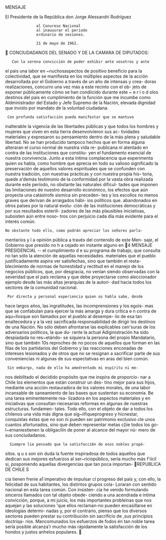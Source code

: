 MENSAJE




El Presidente de la República
  don Jorge Alessandri Rodríguez




                  al Conureso Nacional
                  al inauuurar el periodo
                  ordinario de sesiones.

                  21 de mayo de 1962.
 CONCIUDADANOS DEL SENADO Y
 DE LA CAMARA DE DIPUTADOS:

       Con la serena convicción de poder exhibir ante vosotros y ante
el pais una labor en ~nuchosaspectos de positivo beneficio para la
colectividad, que se manifiesta en los múltiples aspectos de la acción
desarrollada por el Gobierno a través de un año de intensas y crea-
doras realizaciones, concurro una vez más a este recinto con el ob-
jeto de exponer públicamente cómo se han condiicido durante este
~ e r í o d olos destinos del pais en cumplimiento de la función que me
incumbe como Aldministrador del Estado y Jefe Supremo de la
Nación, elevada dignidad que invisto por mandato de la voluntad
ciudadana.

     Con profunda satisfacción puedo manifestar que se mantuvo
inalterable la vigencia de las libertades públicas y que todos los
hombres y mujeres que viven en esta tierra desenvolvieron sus ac-
tividades materiales y expresaron su pensamiento dentro de la más
plena y saludable libertad. No se han producido tampoco hechos
que en forma alguna alteraran el curso normal de nuestra vida re-
publicana ni atentado en contra de las instituciones que constitu-
yen el fundamento esencial de nuestra convivencia.
      Junto a esta íntima complacencia que experimenta quien os
habla, como hombre que aprecia en todo su valioso significado la
preservación de aquellos valores espirituales que se confunden con
 nuestra tradición, con nuestras prácticas y con nuestra propia his-
toria, quede a'demás testimonio de la conformidad por la vasta obra
realizada durante este período, no obstante las naturales dificul-
 tades que imponen las limitaciones de nuestro desarrollo económico,
los efectos que aún proyecta una catástrofe sismica sin preceden-
tes y los escollos no menos graves que derivan de arraigados hábi-
ios políticos que. abandonados en otros países por la natural evolu-
 ción de las instituciones democráticas y por sus resultados esterili-
zadores de las más plausibles iniciativas, subsisten aún entre noso-
 tros con perjuicio cada día más evidente para el interés común.

    No obstante todo ello, como podrán apreciar los señores parla-
mentarios y l a opinión pública a través del contenido de este Men-
saje, el Gobierno que presido no h a cejado en instante alguno en
4                                          MENSAJE PRESIDENCIAL
                --
el cumplimiento d e su programa de trabajo, que consulta no tan
sólo la atención de aquellas necesidades. materiales que el pueblo
justificadamente aspira ver satisfechas, sino que también el resta-
blecimiento de normas de honestidad y rectitud en el manejo de los
negocios públicos, que, por desgracia, no venían siendo observadas
con la severidad que el país reclama y que debe proyectarse como
aleccionador ejemplo desde las más altas jerarquías de la autori-
dad hacia todos los sectores de la comunidad nacional.

     Por directa y personal experiencia quien os habla sabe, desde
hace largos años, las ingratitudes, las incomprensiones y los egoís-
mas que se confabulan para ejercer la más amarga y dura crítica
e n contra de aqu~llosque son llamados por el pueblo al desempe-
iío de esa tan enaltecedora y a la vez sacrificada responsabilidad
de dirigir los destinos de una Nación. No sólo deben afrontarse
las explicables cen'suras de los adversarios políticos, la que du-
rante la actual Adiginistración ha sido despiadada no res~etándo-
se siquiera la persona del propio Mandatario, sino que también 10s
reproches de no pocos de aquellos que forman en las filas de los
partidarios del Gobierno y las reacciones enconadas de intereses
lesionados y de otros que no se resignan a sacrificar parte de sus
conveniencias ni algunas de sus espectativas en aras del bien
común.

     Sin embargo, nada de ello ha amedrentado mi espíritu ni me-
nos debilitado el decidido propósito que me inspira de proporcio-
nar a Chile los elementos que están                construir un des-
tino mejor para sus hijos, mediante una acción restauradora de los
valores morales, de una labor incansable de saneamiento de las
bases que sustentan su economía. Be una tarea eminentemente rea-
lizadora en los aspectos materiales y en iniciativas que consultan
riecesarias reformas en algunas de nuestras estructuras. fundamen-
tales. Todo ello, con el objeto de dar a todos los chilenos una vida
más digna que sig~iifiqueprogreso y hicnestar, conquistas éstas
que no son ni pueden ser patrimonio exclusivo cle unos cuantos
afortunados, sino que deben representar metas c[iie todos los go-
l~ernaniestienen la obligacilín de poner al alcance del mayor nú-
mero de sus conciudadanos.

      Siempre lie pensado que la satisfacci6n de esos nobles propó-
sitos. q u s son sin duda la fuente inspiradosa de todos aquellos que
dedican sus mejores esfuerzos al ser~riciopúblico, sería mucho más
f'iícil si, posponiendo aquellas divergencias que tan poca importan-
REPUBLICA DE CHILE                                                 S


 cia tienen frenie a1 imperativo de impulsar cl progreso del país y,
 con ello, la felicidad de sus habitantes, los distintos grupos cola-
 Loraran con sentido nacional en esta tarea común. Con insisten-
 cia he venido formulando sinceros llamados con tal objeto obede-
 ciendo a una acendrada e íntima convicción, porque, a mi juicio,
 los más importantes probleinas que nos aquejan y las soluciones
'que ellos reclaman-no pueden encasillarse en ideologías determi-
 nadas y, por el contrario, pienso que los diversos sectores pueden
 prestar su contribución sin sacrificio de ,sus principios doctriqa-
 ríos. Mancomunados los esfuerzos de fodos én tan noble tarea
 sería posible alcanza'r mucho más rápidamente la satisfacción de
 los hondos y justos anhelos populares.
